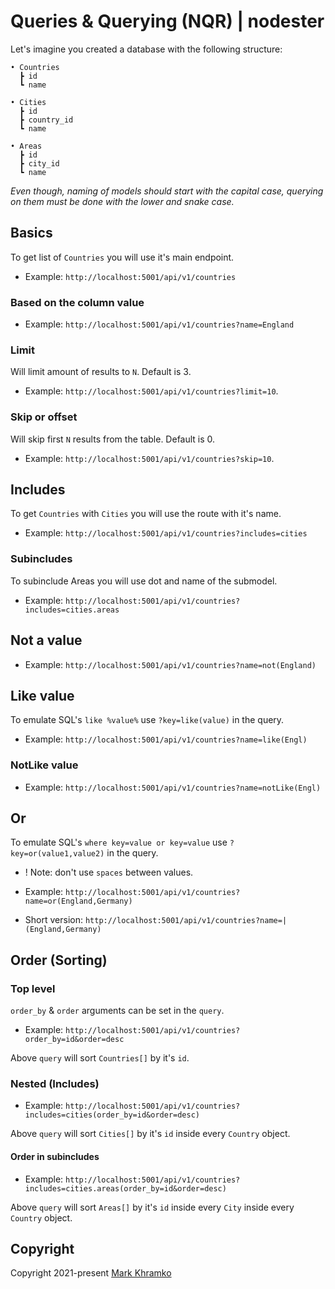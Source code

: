 # Queries & Querying (NQR) | nodester

Let's imagine you created a database with the following structure:

```
• Countries
  ┣ id
  ┗ name

• Cities
  ┣ id
  ┣ country_id
  ┗ name

• Areas
  ┣ id
  ┣ city_id
  ┗ name
```

_Even though, naming of models should start with the capital case, querying on them must be done with the lower and snake case._

## Basics

To get list of `Countries` you will use it's main endpoint.

* Example:
`http://localhost:5001/api/v1/countries`

### Based on the column value

* Example:
`http://localhost:5001/api/v1/countries?name=England`

### Limit
Will limit amount of results to `N`. Default is 3.

* Example:
`http://localhost:5001/api/v1/countries?limit=10`.

### Skip or offset
Will skip first `N` results from the table. Default is 0.

* Example:
`http://localhost:5001/api/v1/countries?skip=10`.


## Includes

To get `Countries` with `Cities` you will use the route with it's name.

* Example:
`http://localhost:5001/api/v1/countries?includes=cities`

### Subincludes
To subinclude Areas you will use dot and name of the submodel.

* Example:
`http://localhost:5001/api/v1/countries?includes=cities.areas`


## Not a value

* Example:
`http://localhost:5001/api/v1/countries?name=not(England)`


## Like value

To emulate SQL's `like %value%` use `?key=like(value)` in the query.

* Example:
`http://localhost:5001/api/v1/countries?name=like(Engl)`


### NotLike value

* Example:
`http://localhost:5001/api/v1/countries?name=notLike(Engl)`


## Or

To emulate SQL's `where key=value or key=value` use `?key=or(value1,value2)` in the query.
* ! Note: don't use `spaces` between values.

* Example:
`http://localhost:5001/api/v1/countries?name=or(England,Germany)`
* Short version:
`http://localhost:5001/api/v1/countries?name=|(England,Germany)`


## Order (Sorting)

### Top level

`order_by` & `order` arguments can be set in the `query`.

* Example:
`http://localhost:5001/api/v1/countries?order_by=id&order=desc`

Above `query` will sort `Countries[]` by it's `id`.


### Nested (Includes)

* Example:
`http://localhost:5001/api/v1/countries?includes=cities(order_by=id&order=desc)`

Above `query` will sort `Cities[]` by it's `id` inside every `Country` object.


#### Order in subincludes

* Example:
`http://localhost:5001/api/v1/countries?includes=cities.areas(order_by=id&order=desc)`

Above `query` will sort `Areas[]` by it's `id` inside every `City` inside every `Country` object.


## Copyright
Copyright 2021-present [Mark Khramko](https://github.com/MarkKhramko)
